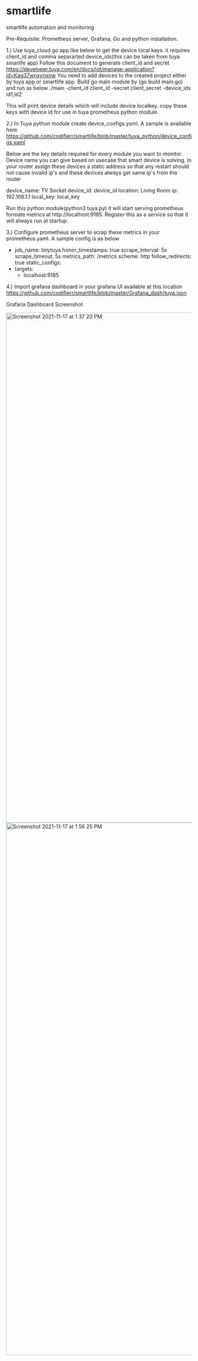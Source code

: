 # smartlife
smartlife automation and monitoring

Pre-Requisite: Prometheus server, Grafana, Go and python installation.

1.) Use tuya_cloud go app like below to get the device local keys. it requires client_id and comma separarted device_ids(this can be taken from tuya smarlife app)
Follow this document to generate client_id and secret https://developer.tuya.com/en/docs/iot/manage-application?id=Kag37wnxynxnw
You need to add devices to the created project either by tuya app or smartlife app.
Build go main module by (go build main.go) and run as below
./main -client_id client_id -secret client_secret -device_ids id1,id2

This will print device details which will include device localkey. copy these keys with device id for use in tuya prometheus python module.

2.) In Tuya python module create device_configs.yaml. A sample is available here https://github.com/codifierr/smartlife/blob/master/tuya_python/device_configs.yaml
  
  Below are the key details required for every module you want to monitor. Device name you can give based on usecase that smart device is solving. In your router assign these devices a static address so that any restart should not cause invalid ip's and these devices always get same ip's from the router
  
  device_name: TV Socket
  device_id: device_id
  location: Living Room
  ip: 192.168.1.1
  local_key: local_key
  
  Run this python module(python3 tuya.py) it will start serving prometheus formate metrics at http://localhost:9185. Register this as a service so that it will always run at startup.

3.) Configure prometheus server to scrap these metrics in your prometheus.yaml. A sample config is as below 

  - job_name: tinytuya
  honor_timestamps: true
  scrape_interval: 5s
  scrape_timeout: 5s
  metrics_path: /metrics
  scheme: http
  follow_redirects: true
  static_configs:
  - targets:
    - localhost:9185

4.) Import grafana dashboard in your grafana UI available at this location https://github.com/codifierr/smartlife/blob/master/Grafana_dash/tuya.json

Grafana Dashboard Screenshot

<img width="1379" alt="Screenshot 2021-11-17 at 1 37 20 PM" src="https://user-images.githubusercontent.com/12495994/142160363-ff5ec516-1373-48a1-beb3-3fa10078f2f8.png">
<img width="1440" alt="Screenshot 2021-11-17 at 1 56 25 PM" src="https://user-images.githubusercontent.com/12495994/142163146-923ad822-122a-4d9c-92f8-ff2436abd9da.png">
